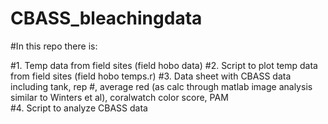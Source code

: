 # CBASS_bleachingdata

#In this repo there is:

#1. Temp data from field sites (field hobo data)
#2. Script to plot temp data from field sites (field hobo temps.r)
#3. Data sheet with CBASS data including tank, rep #, average red (as calc through matlab image analysis similar to Winters et al), coralwatch color score, PAM  
#4. Script to analyze CBASS data 
